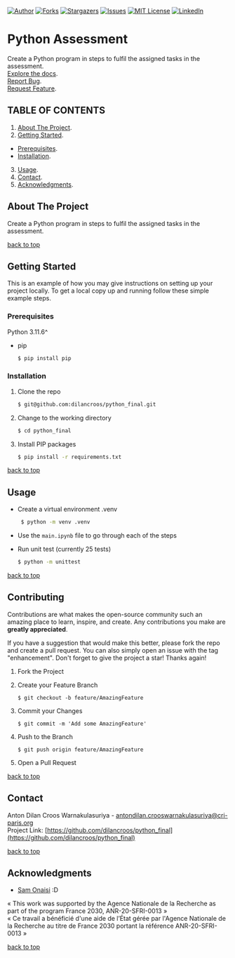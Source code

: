 [![Author][contributors-shield]][contributors-url]
[![Forks][forks-shield]][forks-url]
[![Stargazers][stars-shield]][stars-url]
[![Issues][issues-shield]][issues-url]
[![MIT License][license-shield]][license-url]
[![LinkedIn][linkedin-shield]][linkedin-url]

# Python Assessment

Create a Python program in steps to fulfil the assigned tasks in the assessment.  
[Explore the docs](https://github.com/dilancroos/python_final).  
[Report Bug](https://github.com/dilancroos/python_final/issues).  
[Request Feature](https://github.com/dilancroos/python_final/issues).

## TABLE OF CONTENTS

1. [About The Project](#about-the-project).
2. [Getting Started](#getting-started).

- [Prerequisites](#prerequisites).
- [Installation](#installation).

3. [Usage](#usage).
4. [Contact](#contact).
5. [Acknowledgments](#acknowledgments).

## About The Project

Create a Python program in steps to fulfil the assigned tasks in the assessment.

[back to top](#readme-top)

## Getting Started

This is an example of how you may give instructions on setting up your project locally.
To get a local copy up and running follow these simple example steps.

### Prerequisites

Python 3.11.6^

- pip

  ```sh
  $ pip install pip
  ```

### Installation

1. Clone the repo

   ```sh
   $ git@github.com:dilancroos/python_final.git
   ```

2. Change to the working directory

   ```sh
   $ cd python_final
   ```

3. Install PIP packages

   ```sh
   $ pip install -r requirements.txt
   ```

[back to top](#readme-top)

## Usage

- Create a virtual environment .venv

  ```sh
   $ python -m venv .venv
  ```

- Use the `main.ipynb` file to go through each of the steps

- Run unit test (currently 25 tests)

  ```sh
  $ python -m unittest
  ```

[back to top](#readme-top)

## Contributing

Contributions are what makes the open-source community such an amazing place to learn, inspire, and create. Any contributions you make are **greatly appreciated**.

If you have a suggestion that would make this better, please fork the repo and create a pull request. You can also simply open an issue with the tag "enhancement".
Don't forget to give the project a star! Thanks again!

1. Fork the Project

2. Create your Feature Branch

   ```
   $ git checkout -b feature/AmazingFeature
   ```

3. Commit your Changes

   ```
   $ git commit -m 'Add some AmazingFeature'
   ```

4. Push to the Branch

   ```
   $ git push origin feature/AmazingFeature
   ```

5. Open a Pull Request

[back to top](#readme-top)

## Contact

Anton Dilan Croos Warnakulasuriya - <antondilan.crooswarnakulasuriya@cri-paris.org>  
Project Link: [https://github.com/dilancroos/python_final](https://github.com/dilancroos/python_final)

[back to top](#readme-top)

## Acknowledgments

- [Sam Onaisi](https://www.linkedin.com/in/sam-onaisi-1a8585a2/) :D

« This work was supported by the Agence Nationale de la Recherche as part of the program France 2030, ANR-20-SFRI-0013 »  
« Ce travail a bénéficié d'une aide de l’État gérée par l'Agence Nationale de la Recherche au titre de France 2030 portant la référence ANR-20-SFRI-0013 »

[back to top](#readme-top)

[contributors-shield]: https://img.shields.io/github/contributors/dilancroos/python_final.svg?style=for-the-badge
[contributors-url]: https://github.com/dilancroos/python_final/graphs/contributors
[forks-shield]: https://img.shields.io/github/forks/dilancroos/python_final.svg?style=for-the-badge
[forks-url]: https://github.com/dilancroos/python_final/network/members
[stars-shield]: https://img.shields.io/github/stars/dilancroos/python_final.svg?style=for-the-badge
[stars-url]: https://github.com/dilancroos/python_final/stargazers
[issues-shield]: https://img.shields.io/github/issues/dilancroos/python_final.svg?style=for-the-badge
[issues-url]: https://github.com/dilancroos/python_final/issues
[license-shield]: https://img.shields.io/github/license/dilancroos/python_final.svg?style=for-the-badge
[license-url]: https://github.com/dilancroos/python_final/blob/master/LICENSE.txt
[linkedin-shield]: https://img.shields.io/badge/-LinkedIn-black.svg?style=for-the-badge&logo=linkedin&colorB=555
[linkedin-url]: https://linkedin.com/in/antondilancrooswarnakulasuriya
[product-screenshot]: images/screenshot.png
[Next.js]: https://img.shields.io/badge/next.js-000000?style=for-the-badge&logo=nextdotjs&logoColor=white
[Next-url]: https://nextjs.org/
[React.js]: https://img.shields.io/badge/React-20232A?style=for-the-badge&logo=react&logoColor=61DAFB
[React-url]: https://reactjs.org/
[Vue.js]: https://img.shields.io/badge/Vue.js-35495E?style=for-the-badge&logo=vuedotjs&logoColor=4FC08D
[Vue-url]: https://vuejs.org/
[Angular.io]: https://img.shields.io/badge/Angular-DD0031?style=for-the-badge&logo=angular&logoColor=white
[Angular-url]: https://angular.io/
[Svelte.dev]: https://img.shields.io/badge/Svelte-4A4A55?style=for-the-badge&logo=svelte&logoColor=FF3E00
[Svelte-url]: https://svelte.dev/
[Laravel.com]: https://img.shields.io/badge/Laravel-FF2D20?style=for-the-badge&logo=laravel&logoColor=white
[Laravel-url]: https://laravel.com
[Bootstrap.com]: https://img.shields.io/badge/Bootstrap-563D7C?style=for-the-badge&logo=bootstrap&logoColor=white
[Bootstrap-url]: https://getbootstrap.com
[JQuery.com]: https://img.shields.io/badge/jQuery-0769AD?style=for-the-badge&logo=jquery&logoColor=white
[JQuery-url]: https://jquery.com
